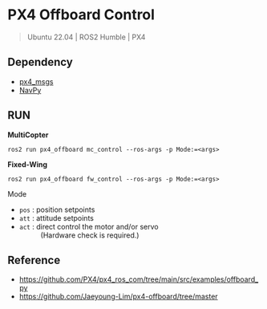 # PX4 Offboard Control
> Ubuntu 22.04 | ROS2 Humble | PX4
## Dependency
- [px4_msgs](https://github.com/PX4/px4_msgs)
- [NavPy](https://pypi.org/project/NavPy/)

## RUN
**MultiCopter**
```
ros2 run px4_offboard mc_control --ros-args -p Mode:=<args>
```
**Fixed-Wing**
```
ros2 run px4_offboard fw_control --ros-args -p Mode:=<args>
```
Mode
- `pos` : position setpoints
- `att` : attitude setpoints
- `act` : direct control the motor and/or servo<br/>
&emsp;&emsp;&emsp;(Hardware check is required.)

## Reference
- https://github.com/PX4/px4_ros_com/tree/main/src/examples/offboard_py
- https://github.com/Jaeyoung-Lim/px4-offboard/tree/master